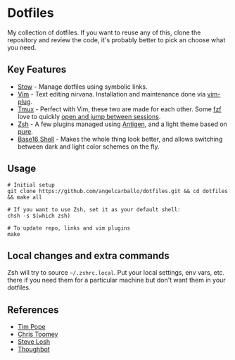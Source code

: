Dotfiles
========

My collection of dotfiles. If you want to reuse any of this, clone the repository and review the code, it's probably better to pick an choose what you need.

Key Features
------------

* [Stow] - Manage dotfiles using symbolic links.
* [Vim] - Text editing nirvana. Installation and maintenance done via [vim-plug].
* [Tmux] - Perfect with Vim, these two are made for each other. Some [fzf] love to quickly [open and jump between sessions].
* [Zsh] - A few plugins managed using [Antigen], and a light theme based on [pure].
* [Base16 Shell] - Makes the whole thing look better, and allows switching between dark and light color schemes on the fly.

[Tmux]: https://tmux.github.io/
[Stow]: https://www.gnu.org/software/stow/
[Zsh]: http://www.zsh.org/
[Vim]: http://www.vim.org/
[Antigen]: https://github.com/zsh-users/antigen
[pure]: https://github.com/sindresorhus/pure
[vim-plug]: https://github.com/junegunn/vim-plug
[fzf]: https://github.com/junegunn/fzf
[open and jump between sessions]: https://github.com/angelcarballo/dotfiles/blob/master/tmux/.tmux.conf#L75-L79
[Base16 Shell]: https://github.com/chriskempson/base16-shell

Usage
-----

```shell
# Initial setup
git clone https://github.com/angelcarballo/dotfiles.git && cd dotfiles && make all

# If you want to use Zsh, set it as your default shell:
chsh -s $(which zsh)

# To update repo, links and vim plugins
make
``````

Local changes and extra commands
--------------------------------

Zsh will try to source `~/.zshrc.local`. Put your local settings, env vars, etc. there if you need them for a particular machine but don't want them in your dotfiles.

References
----------

* [Tim Pope]
* [Chris Toomey]
* [Steve Losh]
* [Thoughbot]

[Tim Pope]: https://github.com/tpope
[Chris Toomey]: https://github.com/christoomey/dotfiles
[Steve Losh]: http://learnvimscriptthehardway.stevelosh.com
[Thoughbot]: https://github.com/thoughtbot/dotfiles

